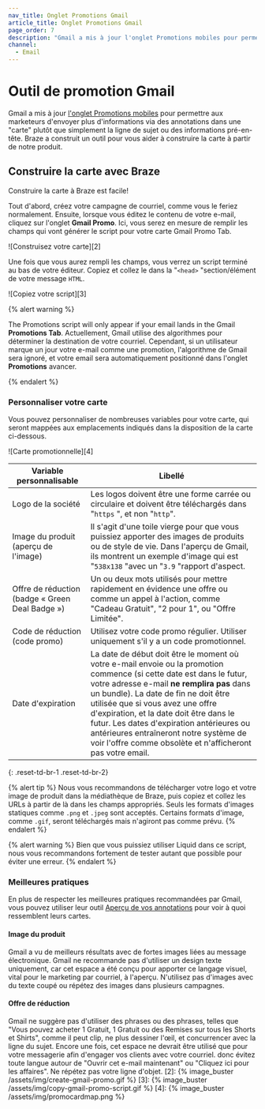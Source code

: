 ```yaml
---
nav_title: Onglet Promotions Gmail
article_title: Onglet Promotions Gmail
page_order: 7
description: "Gmail a mis à jour l'onglet Promotions mobiles pour permettre aux marketeurs d'envoyer plus d'informations via des annotations dans une \"carte\". Cet article explique comment utiliser Braze pour vous aider à construire la carte à partir de notre produit."
channel:
  - Email
---
```


# Outil de promotion Gmail

Gmail a mis à jour [l'onglet Promotions mobiles][1] pour permettre aux marketeurs d'envoyer plus d'informations via des annotations dans une "carte" plutôt que simplement la ligne de sujet ou des informations pré-en-tête. Braze a construit un outil pour vous aider à construire la carte à partir de notre produit.

## Construire la carte avec Braze

Construire la carte à Braze est facile!

Tout d'abord, créez votre campagne de courriel, comme vous le feriez normalement. Ensuite, lorsque vous éditez le contenu de votre e-mail, cliquez sur l'onglet **Gmail Promo**. Ici, vous serez en mesure de remplir les champs qui vont générer le script pour votre carte Gmail Promo Tab.

!\[Construisez votre carte\]\[2\]

Une fois que vous aurez rempli les champs, vous verrez un script terminé au bas de votre éditeur. Copiez et collez le dans la "`<head>` "section/élément de votre message `HTML`.

!\[Copiez votre script\]\[3\]

{% alert warning %}

The Promotions script will only appear if your email lands in the Gmail **Promotions Tab**. Actuellement, Gmail utilise des algorithmes pour déterminer la destination de votre courriel. Cependant, si un utilisateur marque un jour votre e-mail comme une promotion, l'algorithme de Gmail sera ignoré, et votre email sera automatiquement positionné dans l'onglet **Promotions** avancer.

{% endalert %}

### Personnaliser votre carte

Vous pouvez personnaliser de nombreuses variables pour votre carte, qui seront mappées aux emplacements indiqués dans la disposition de la carte ci-dessous.

!\[Carte promotionnelle\]\[4\]

| Variable personnalisable                        | Libellé                                                                                                                                                                                                                                                                                                                                                                                                                                          |
| ----------------------------------------------- | ------------------------------------------------------------------------------------------------------------------------------------------------------------------------------------------------------------------------------------------------------------------------------------------------------------------------------------------------------------------------------------------------------------------------------------------------ |
| Logo de la société                              | Les logos doivent être une forme carrée ou circulaire et doivent être téléchargés dans "`https` ", et non "`http`".                                                                                                                                                                                                                                                                                                                              |
| Image du produit (aperçu de l'image)            | Il s'agit d'une toile vierge pour que vous puissiez apporter des images de produits ou de style de vie. Dans l'aperçu de Gmail, ils montrent un exemple d'image qui est "`538x138` "avec un "`3.9` "rapport d'aspect.                                                                                                                                                                                                                            |
| Offre de réduction (badge « Green Deal Badge ») | Un ou deux mots utilisés pour mettre rapidement en évidence une offre ou comme un appel à l'action, comme "Cadeau Gratuit", "2 pour 1", ou "Offre Limitée".                                                                                                                                                                                                                                                                                      |
| Code de réduction (code promo)                  | Utilisez votre code promo régulier. Utiliser uniquement s'il y a un code promotionnel.                                                                                                                                                                                                                                                                                                                                                           |
| Date d'expiration                               | La date de début doit être le moment où votre e-mail envoie ou la promotion commence (si cette date est dans le futur, votre adresse e-mail __ne remplira pas__ dans un bundle). La date de fin ne doit être utilisée que si vous avez une offre d'expiration, et la date doit être dans le futur. Les dates d'expiration antérieures ou antérieures entraîneront notre système de voir l'offre comme obsolète et n'afficheront pas votre email. |
{: .reset-td-br-1 .reset-td-br-2}

{% alert tip %}
Nous vous recommandons de télécharger votre logo et votre image de produit dans la médiathèque de Braze, puis copiez et collez les URLs à partir de là dans les champs appropriés. Seuls les formats d'images statiques comme `.png` et `.jpeg` sont acceptés. Certains formats d'image, comme `.gif`, seront téléchargés mais n'agiront pas comme prévu.
{% endalert %}

{% alert warning %}
Bien que vous puissiez utiliser Liquid dans ce script, nous vous recommandons fortement de tester autant que possible pour éviter une erreur.
{% endalert %}

### Meilleures pratiques

En plus de respecter les meilleures pratiques recommandées par Gmail, vous pouvez utiliser leur outil [Aperçu de vos annotations][5] pour voir à quoi ressemblent leurs cartes.

#### Image du produit

Gmail a vu de meilleurs résultats avec de fortes images liées au message électronique. Gmail ne recommande pas d'utiliser un design texte uniquement, car cet espace a été conçu pour apporter ce langage visuel, vital pour le marketing par courriel, à l'aperçu. N'utilisez pas d'images avec du texte coupé ou répétez des images dans plusieurs campagnes.

#### Offre de réduction

Gmail ne suggère pas d'utiliser des phrases ou des phrases, telles que "Vous pouvez acheter 1 Gratuit, 1 Gratuit ou des Remises sur tous les Shorts et Shirts", comme il peut clip, ne plus dessiner l'œil, et concurrencer avec la ligne du sujet. Encore une fois, cet espace ne devrait être utilisé que pour votre messagerie afin d'engager vos clients avec votre courriel. donc évitez toute langue autour de "Ouvrir cet e-mail maintenant" ou "Cliquez ici pour les affaires". Ne répétez pas votre ligne d'objet.
[2]: {% image_buster /assets/img/create-gmail-promo.gif %} [3]: {% image_buster /assets/img/copy-gmail-promo-script.gif %} [4]: {% image_buster /assets/img/promocardmap.png %}

[1]: https://developers.google.com/gmail/promotab/
[5]: https://developers.google.com/gmail/promotab/overview#preview_your_annotations
